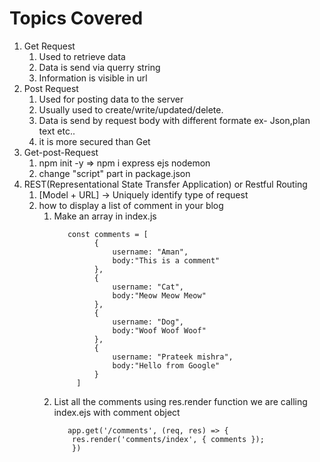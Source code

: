 # Topics Covered

1. Get Request 
   1. Used to retrieve data 
   2. Data is send via querry string
   3. Information is visible in url
2. Post Request 
   1. Used for posting data to the server 
   2. Usually used to create/write/updated/delete.
   3. Data is send by request body with different formate ex- Json,plan text etc..
   4. it is more secured than Get
3. Get-post-Request 
   1. npm init -y => npm i express ejs nodemon
   2. change "script" part in package.json
4. REST(Representational State Transfer Application) or Restful Routing
   1. [Model + URL] -> Uniquely identify type of request
   2. how to display a list of comment in your blog 
      1. Make an array in index.js
          ```
             const comments = [
                   {
                       username: "Aman",
                       body:"This is a comment"
                   },
                   {
                       username: "Cat",
                       body:"Meow Meow Meow"
                   },
                   {
                       username: "Dog",
                       body:"Woof Woof Woof"
                   },
                   {
                       username: "Prateek mishra",
                       body:"Hello from Google"
                   }
               ]
          ```
        2. List all the comments using res.render function we are calling index.ejs with comment object
            ```
               app.get('/comments', (req, res) => {
                res.render('comments/index', { comments });
                })
            ```
  
          
